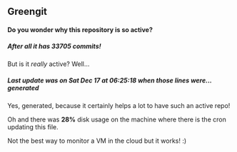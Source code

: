 ## Greengit

#### Do you wonder why this repository is so active?

##### After all it has 33705 commits!

But is it *really* active? Well...

##### Last update was on Sat Dec 17 at 06:25:18 when those lines were... generated

Yes, generated, because it certainly helps a lot to have such an active repo!

Oh and there was **28%** disk usage on the machine
where there is the cron updating this file.

Not the best way to monitor a VM in the cloud but it works! :)
